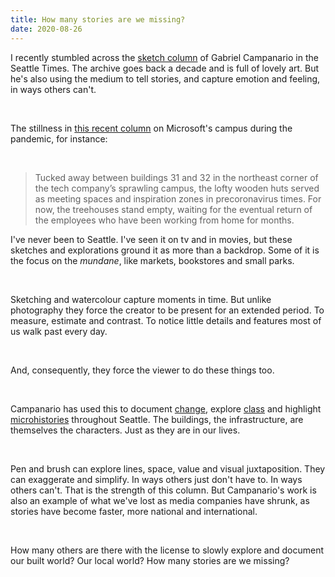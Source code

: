 ```yaml
---
title: How many stories are we missing?
date: 2020-08-26
---
```


<p>I recently stumbled across the <a href="https://www.seattletimes.com/author/gabriel-campanario-seattle-sketcher/">sketch column</a> of Gabriel Campanario in the Seattle Times. The archive goes back a decade and is full of lovely art. But he's also using the medium to tell stories, and capture emotion and feeling, in ways others can't.</p><br><p>The stillness in <a href="https://www.seattletimes.com/pacific-nw-magazine/microsofts-treehouse-workspaces-hold-the-fort-until-employees-return/">this recent column</a> on Microsoft's campus during the pandemic, for instance:</p><br><blockquote>Tucked away between buildings 31 and 32 in the northeast corner of the tech company’s sprawling campus, the lofty wooden huts served as meeting spaces and inspiration zones in precoronavirus times. For now, the treehouses stand empty, waiting for the eventual return of the employees who have been working from home for months.</blockquote><p>I've never been to Seattle. I've seen it on tv and in movies, but these sketches and explorations ground it as more than a backdrop. Some of it is the focus on the <em>mundane</em>, like markets, bookstores and small parks.</p><br><p>Sketching and watercolour capture moments in time. But unlike photography they force the creator to be present for an extended period. To measure, estimate and contrast. To notice little details and features most of us walk past every day.</p><br><p>And, consequently, they force the viewer to do these things too.</p><br><p>Campanario has used this to document <a href="https://www.seattletimes.com/life/10-sketches-that-show-how-seattle-has-changed-over-the-last-decade/">change</a>, explore <a href="https://www.seattletimes.com/life/two-opposing-buildings-on-this-capitol-hill-street-tell-the-story-of-new-vs-old-seattle-at-one-glance/">class</a> and highlight <a href="https://www.seattletimes.com/life/this-hidden-park-in-tacoma-honors-the-journey-chinese-immigrants-took-to-the-united-states/">microhistories</a> throughout Seattle. The buildings, the infrastructure, are themselves the characters. Just as they are in our lives.</p><br><p>Pen and brush can explore lines, space, value and visual juxtaposition. They can exaggerate and simplify. In ways others just don't have to. In ways others can't. That is the strength of this column. But Campanario's work is also an example of what we've lost as media companies have shrunk, as stories have become faster, more national and international.</p><br><p>How many others are there with the license to slowly explore and document our built world? Our local world? How many stories are we missing?</p><br>